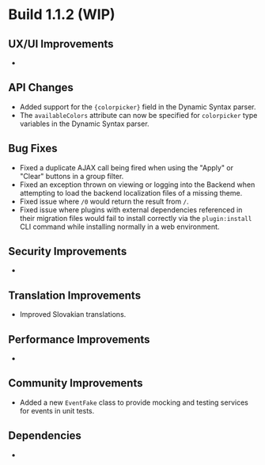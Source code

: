 # Build 1.1.2 (WIP)

## UX/UI Improvements
-

## API Changes
- Added support for the `{colorpicker}` field in the Dynamic Syntax parser.
- The `availableColors` attribute can now be specified for `colorpicker` type variables in the Dynamic Syntax parser.

## Bug Fixes
- Fixed a duplicate AJAX call being fired when using the "Apply" or "Clear" buttons in a group filter.
- Fixed an exception thrown on viewing or logging into the Backend when attempting to load the backend localization files of a missing theme.
- Fixed issue where `/0` would return the result from `/`.
- Fixed issue where plugins with external dependencies referenced in their migration files would fail to install correctly via the `plugin:install` CLI command while installing normally in a web environment.

## Security Improvements
-

## Translation Improvements
- Improved Slovakian translations.

## Performance Improvements
-

## Community Improvements
- Added a new `EventFake` class to provide mocking and testing services for events in unit tests.

## Dependencies
-
